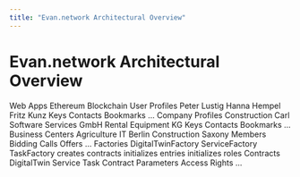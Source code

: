 ```yaml
---
title: "Evan.network Architectural Overview"
---
```

# Evan.network Architectural Overview

<g
   transform="translate(80,70) scale(0.5)"
   id="g4325">
  <path
     d="M24.6,95.3h50.8c3.8,0,6.9-3.1,6.9-6.9V11.5c0-3.8-3.1-6.9-6.9-6.9H24.6c-3.8,0-6.9,3.1-6.9,6.9v76.9  C17.7,92.2,20.8,95.3,24.6,95.3z M50,92.6c-1.1,0-2.1-0.9-2.1-2.1s0.9-2.1,2.1-2.1c1.1,0,2.1,0.9,2.1,2.1S51.1,92.6,50,92.6z   M21.4,13.6c0-1.1,0.9-2,2-2h53.1c1.1,0,2,0.9,2,2v70.1c0,1.1-0.9,2-2,2H23.5c-1.1,0-2-0.9-2-2V13.6z"
     />
  <path
     transform="scale(0.75) translate(80,70)"
     d="M67.286,7.58H32.714c-3.45,0-6.246,2.797-6.246,6.246v72.347c0,3.45,2.797,6.246,6.246,6.246h34.572  c3.45,0,6.246-2.797,6.246-6.246V13.827C73.532,10.377,70.736,7.58,67.286,7.58z M50,90.394c-1.944,0-3.52-1.576-3.52-3.52  s1.576-3.52,3.52-3.52s3.52,1.576,3.52,3.52S51.944,90.394,50,90.394z M69.526,80.946H30.474V13.83c0-0.085,0.07-0.155,0.155-0.155  h38.742c0.086,0,0.155,0.069,0.155,0.155V80.946z"
     />
</g>
<g
   transform="translate(260,70)"
   id="g4339">
  <g
     transform="scale(0.125)"
     id="g4335">
    <path
       d="M458.725,36H53.275c-26.468,0-48,21.533-48,48v251.826c0,26.467,21.532,48,48,48h98.835L133.828,440h-22.234   c-9.941,0-18,8.059-18,18s8.059,18,18,18h282.667c9.941,0,18-8.059,18-18s-8.059-18-18-18h-22.234l-18.283-56.174h104.981   c26.468,0,48-21.533,48-48V84C506.725,57.533,485.192,36,458.725,36z M334.168,440H171.686l18.283-56.174h125.916L334.168,440z    M470.725,335.826c0,6.617-5.383,12-12,12H53.275c-6.617,0-12-5.383-12-12V84c0-6.617,5.383-12,12-12h405.449   c6.617,0,12,5.383,12,12V335.826z"
       id="path4327" />
    <path
       d="M252.874,164.132c-24.867,0-45.098,20.23-45.098,45.098c0,25.282,20.23,45.851,45.098,45.851s45.098-20.231,45.098-45.098   C297.972,184.7,277.741,164.132,252.874,164.132z M252.874,219.08c-4.932,0-9.098-4.511-9.098-9.851   c0-5.102,3.996-9.098,9.098-9.098c4.932,0,9.098,4.511,9.098,9.85C261.972,215.083,257.976,219.08,252.874,219.08z"
       id="path4329" />
    <path
       d="M354.902,164.132c-24.867,0-45.098,20.23-45.098,45.098s20.23,45.098,45.098,45.098S400,234.097,400,209.229   S379.77,164.132,354.902,164.132z M354.902,218.327c-5.102,0-9.098-3.996-9.098-9.098s3.996-9.098,9.098-9.098   s9.098,3.996,9.098,9.098S360.004,218.327,354.902,218.327z"
       id="path4331" />
    <path
       d="M150.845,164.132c-24.867,0-45.098,20.23-45.098,45.098s20.23,45.098,45.098,45.098s45.099-20.23,45.099-45.098   C195.943,183.941,176.134,164.132,150.845,164.132z M150.845,218.327c-5.102,0-9.098-3.996-9.098-9.098s3.996-9.098,9.098-9.098   c6.716,0,9.099,4.901,9.099,9.098C159.943,214.331,155.946,218.327,150.845,218.327z"
       id="path4333" />
  </g>
  <text
     class="thin"
     x="80"
     y="90"
     transform="scale(0.75)"
     id="text4337">Web Apps</text>
</g>
<g
   id="edge-server"
   transform="translate(20,150)">
  <rect
     class="bw dotted"
     x="30"
     width="320"
     height="400"
     id="rect4341"
     y="0"
     style="fill:#ffffff;fill-opacity:1;stroke:#003946;stroke-dasharray:1, 1" />
  <text
     x="130"
     y="15"
     >Ethereum Blockchain</text>
  <g
     transform="translate(0,10)"
     id="g4369">
    <text
       class="code grey"
       x="42"
       y="24"
       >User Profiles</text>
    <rect
       class="contract"
       x="40"
       y="30"
       width="130"
       height="60"
       id="rect4347"
       style="fill:#e0e6e7;stroke:#8a9ea4;stroke-width:1" />
    <rect
       class="contract"
       x="45"
       y="45"
       width="130"
       height="60"
       id="rect4349"
       style="fill:#e0e6e7;stroke:#8a9ea4;stroke-width:1" />
    <rect
       class="contract"
       x="50"
       y="60"
       width="130"
       height="60"
       id="rect4351"
       style="fill:#e0e6e7;stroke:#8a9ea4;stroke-width:1" />
    <text
       class="small"
       x="45"
       y="41"
       >Peter Lustig</text>
    <text
       class="small"
       x="50"
       y="56"
       >Hanna Hempel</text>
    <text
       class="small"
       x="55"
       y="71"
       >Fritz Kunz</text>
    <text
       class="small thin"
       x="75"
       y="86"
       >Keys</text>
    <text
       class="small thin"
       x="75"
       y="96"
       >Contacts</text>
    <text
       class="small thin"
       x="75"
       y="106"
       >Bookmarks</text>
    <text
       class="small thin"
       x="75"
       y="116"
       >...</text>
    <use
       xlink:href="#seal"
       id="use4367"
       x="0"
       y="0"
       width="100%"
       height="100%" />
  </g>
  <path
     class="create2"
     d="m 140,140 10,10"
     id="path4371"
     />
  <path
     class="create2"
     d="m 330,140 -10,10"
     id="path4373"
     />
  <path
     class="create2"
     d="m 150,200 -10,10"
     id="path4375"
     />
  <path
     class="create2"
     d="m 300,265 v 20"
     id="path4377"
     />
  <path
     class="create"
     d="m 160,335 c -0.77297,22.31891 12.97056,19.89949 20,20"
     id="path4379"
     />
  <g
     transform="translate(160,10)"
     id="g4405">
    <text
       class="code grey"
       x="42"
       y="24"
       >Company Profiles</text>
    <rect
       class="contract"
       x="40"
       y="30"
       width="130"
       height="60"
       id="rect4383"
       style="fill:#e0e6e7;stroke:#8a9ea4;stroke-width:1" />
    <rect
       class="contract"
       x="45"
       y="45"
       width="130"
       height="60"
       id="rect4385"
       style="fill:#e0e6e7;stroke:#8a9ea4;stroke-width:1" />
    <rect
       class="contract"
       x="50"
       y="60"
       width="130"
       height="60"
       id="rect4387"
       style="fill:#e0e6e7;stroke:#8a9ea4;stroke-width:1" />
    <text
       class="small"
       x="45"
       y="41"
       >Construction Carl</text>
    <text
       class="small"
       x="50"
       y="56"
       >Software Services GmbH</text>
    <text
       class="small"
       x="55"
       y="71"
       >Rental Equipment KG</text>
    <text
       class="small thin"
       x="75"
       y="86"
       >Keys</text>
    <text
       class="small thin"
       x="75"
       y="96"
       >Contacts</text>
    <text
       class="small thin"
       x="75"
       y="106"
       >Bookmarks</text>
    <text
       class="small thin"
       x="75"
       y="106"
       >...</text>
    <use
       xlink:href="#seal"
       id="use4403"
       x="0"
       y="0"
       width="100%"
       height="100%" />
  </g>
  <g
     transform="translate(130,130)"
     id="g4431">
    <text
       class="code grey"
       x="42"
       y="24"
       >Business Centers</text>
    <rect
       class="contract"
       x="40"
       y="30"
       width="130"
       height="60"
       id="rect4409"
       style="fill:#e0e6e7;stroke:#8a9ea4;stroke-width:1" />
    <rect
       class="contract"
       x="45"
       y="45"
       width="130"
       height="60"
       id="rect4411"
       style="fill:#e0e6e7;stroke:#8a9ea4;stroke-width:1" />
    <rect
       class="contract"
       x="50"
       y="60"
       width="130"
       height="60"
       id="rect4413"
       style="fill:#e0e6e7;stroke:#8a9ea4;stroke-width:1" />
    <text
       class="small"
       x="45"
       y="41"
       >Agriculture</text>
    <text
       class="small"
       x="50"
       y="56"
       >IT Berlin</text>
    <text
       class="small"
       x="55"
       y="71"
       >Construction Saxony</text>
    <text
       class="small thin"
       x="75"
       y="86"
       >Members</text>
    <text
       class="small thin"
       x="75"
       y="96"
       >Bidding Calls</text>
    <text
       class="small thin"
       x="75"
       y="106"
       >Offers</text>
    <text
       class="small thin"
       x="75"
       y="116"
       >...</text>
    <use
       xlink:href="#seal"
       id="use4429"
       x="0"
       y="0"
       width="100%"
       height="100%" />
  </g>
  <g
     transform="translate(0,210)"
     id="g4455">
    <text
       class="code grey"
       x="42"
       y="24"
       >Factories</text>
    <rect
       class="contract"
       x="40"
       y="30"
       width="130"
       height="60"
       id="rect4435"
       style="fill:#e0e6e7;stroke:#8a9ea4;stroke-width:1" />
    <rect
       class="contract"
       x="45"
       y="45"
       width="130"
       height="60"
       id="rect4437"
       style="fill:#e0e6e7;stroke:#8a9ea4;stroke-width:1" />
    <rect
       class="contract"
       x="50"
       y="60"
       width="130"
       height="60"
       id="rect4439"
       style="fill:#e0e6e7;stroke:#8a9ea4;stroke-width:1" />
    <text
       class="small"
       x="45"
       y="41"
       id="text4441"
       >DigitalTwinFactory</text>
    <text
       class="small"
       x="50"
       y="56"
       >ServiceFactory</text>
    <text
       class="small"
       x="55"
       y="71"
       >TaskFactory</text>
    <text
       class="small thin"
       x="75"
       y="86"
       >creates contracts</text>
    <text
       class="small thin"
       x="75"
       y="96"
       >initializes entries</text>
    <text
       class="small thin"
       x="75"
       y="106"
       >initializes roles</text>
    <use
       xlink:href="#seal"
       id="use4453"
       x="0"
       y="0"
       width="100%"
       height="100%" />
  </g>
  <g
     transform="translate(160,270)"
     id="g4479">
    <text
       class="code grey"
       x="42"
       y="24"
       >Contracts</text>
    <rect
       class="contract"
       x="40"
       y="30"
       width="130"
       height="60"
       id="rect4459"
       style="fill:#e0e6e7;stroke:#8a9ea4;stroke-width:1" />
    <rect
       class="contract"
       x="45"
       y="45"
       width="130"
       height="60"
       id="rect4461"
       style="fill:#e0e6e7;stroke:#8a9ea4;stroke-width:1" />
    <rect
       class="contract"
       x="50"
       y="60"
       width="130"
       height="60"
       id="rect4463"
       style="fill:#e0e6e7;stroke:#8a9ea4;stroke-width:1" />
    <text
       class="small"
       x="45"
       y="41"
       >DigitalTwin</text>
    <text
       class="small"
       x="50"
       y="56"
       >Service</text>
    <text
       class="small"
       x="55"
       y="71"
       >Task</text>
    <text
       class="small thin"
       x="75"
       y="90"
       >Contract Parameters</text>
    <text
       class="small thin"
       x="75"
       y="100"
       >Access Rights</text>
    <text
       class="small thin"
       x="75"
       y="110"
       >...</text>
    <use
       xlink:href="#seal"
       id="use4477"
       x="0"
       y="0"
       width="100%"
       height="100%" />
  </g>
</g>
